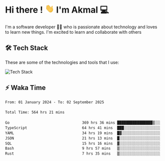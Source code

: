 # Hi there ! <img src="https://github.com/ABSphreak/ABSphreak/blob/master/gifs/Hi.gif" width="30"> I'm Akmal  💻

I'm a software developer 👨‍💻 who is passionate about technology and loves to learn new things. I'm excited to learn and collaborate with others

## 🛠️ Tech Stack

These are some of the technologies and tools that I use:

![Tech Stack](https://skillicons.dev/icons?i=typescript,nodejs,javascript,express,nest,sequelize,go,rabbitmq,python,solidity,react,vue,next,nuxtjs,webpack,vite,tailwindcss,bootstrap,css,scss,html,vercel,firebase,heroku,netlify,docker,postgresql,mongodb,redis,mysql,graphql,git,github,gitlab,vscode,figma,postman,pytorch,tensorflow,bash)

## ⚡ Waka Time
<!--START_SECTION:waka-->

```txt
From: 01 January 2024 - To: 02 September 2025

Total Time: 564 hrs 21 mins

Go                                 369 hrs 36 mins ████████████████▒░░░░░░░░   65.49 %
TypeScript                         64 hrs 41 mins  ███░░░░░░░░░░░░░░░░░░░░░░   11.46 %
YAML                               34 hrs 19 mins  █▓░░░░░░░░░░░░░░░░░░░░░░░   06.08 %
JSON                               21 hrs 13 mins  █░░░░░░░░░░░░░░░░░░░░░░░░   03.76 %
SQL                                15 hrs 16 mins  ▓░░░░░░░░░░░░░░░░░░░░░░░░   02.71 %
Bash                               9 hrs 57 mins   ▒░░░░░░░░░░░░░░░░░░░░░░░░   01.76 %
Rust                               7 hrs 35 mins   ▒░░░░░░░░░░░░░░░░░░░░░░░░   01.34 %
```

<!--END_SECTION:waka-->


